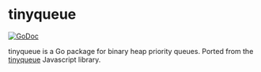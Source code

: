 # tinyqueue
<a href="https://godoc.org/github.com/tidwall/tinyqueue"><img src="https://img.shields.io/badge/api-reference-blue.svg?style=flat-square" alt="GoDoc"></a>

tinyqueue is a Go package for binary heap priority queues.
Ported from the [tinyqueue](https://github.com/mourner/tinyqueue) Javascript library.
